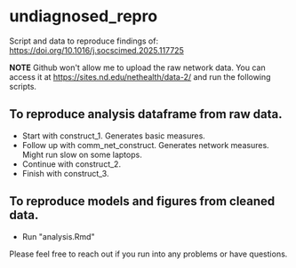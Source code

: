 # undiagnosed_repro
 Script and data to reproduce findings of: https://doi.org/10.1016/j.socscimed.2025.117725 

**NOTE** Github won't allow me to upload the raw network data. You can access it at https://sites.nd.edu/nethealth/data-2/ and run the following scripts.

## To reproduce analysis dataframe from raw data.

- Start with construct_1. Generates basic measures.
- Follow up with comm_net_construct. Generates network measures. Might run slow on some laptops.
- Continue with construct_2. 
- Finish with construct_3.

## To reproduce models and figures from cleaned data.

- Run "analysis.Rmd"

Please feel free to reach out if you run into any problems or have questions. 